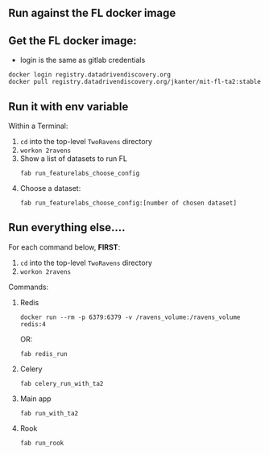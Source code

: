 
## Run against the FL docker image

## Get the FL docker image:

 - login is the same as gitlab credentials

```
docker login registry.datadrivendiscovery.org
docker pull registry.datadrivendiscovery.org/jkanter/mit-fl-ta2:stable
```

## Run it with env variable

Within a Terminal:
1. `cd` into the top-level `TwoRavens` directory
1. `workon 2ravens`
1. Show a list of datasets to run FL
    ```
    fab run_featurelabs_choose_config
    ```
1. Choose a dataset:
    ```
    fab run_featurelabs_choose_config:[number of chosen dataset]
    ```
    
## Run everything else....

For each command below, **FIRST**:
1. `cd` into the top-level `TwoRavens` directory
1. `workon 2ravens`

Commands:
1. Redis
    ```
    docker run --rm -p 6379:6379 -v /ravens_volume:/ravens_volume redis:4
    ```
    OR: 
    ```
    fab redis_run
    ```
1. Celery
    ```
    fab celery_run_with_ta2
    ```
1. Main app
    ```
    fab run_with_ta2
    ```
1. Rook
    ```
    fab run_rook
    ```
